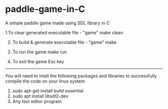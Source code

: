 # paddle-game-in-C
A simple paddle game made using SDL library in C

1.To clear generated executable file - "game"
make clean

2. To build & generate executable file - "game"
make

3. To run the game
make run

4. To exit the game
Esc key

------------------------------------------------------------------------------------------------------------------

You will need to intall the following packages and libraries to successfully compile the code on your linux system
1. sudo apt-get install build essential
2. sudo apt install libsdl2-dev
3. Any text editor program

